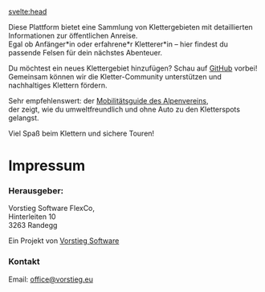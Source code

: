 <svelte:head>
<title>Impressum</title>
</svelte:head>
<div class="prose lg:proxe-xl mt-25 sm:mt-30 sm:px-17 px-7 overflow-scroll h-screen pb-65">

Diese Plattform bietet eine Sammlung von Klettergebieten mit detaillierten Informationen zur öffentlichen Anreise.  
Egal ob Anfänger\*in oder erfahrene\*r Kletterer\*in – hier findest du passende Felsen für dein nächstes Abenteuer.

Du möchtest ein neues Klettergebiet hinzufügen? Schau auf [GitHub](https://github.com/crag-review/crag-review-svelte) vorbei!  
Gemeinsam können wir die Kletter-Community unterstützen und nachhaltiges Klettern fördern.

Sehr empfehlenswert: der [Mobilitätsguide des Alpenvereins](https://www.alpenverein.at/portal/natur-umwelt/sanfte_mobilitaet/Mobilitaetsguide-Sportklettern.php),  
der zeigt, wie du umweltfreundlich und ohne Auto zu den Kletterspots gelangst.

Viel Spaß beim Klettern und sichere Touren!


# Impressum

### Herausgeber:

Vorstieg Software FlexCo, <br>
Hinterleiten 10 <br>
3263 Randegg

Ein Projekt von [Vorstieg Software](https://www.vorstieg.eu)

### Kontakt

Email: [office@vorstieg.eu](mailto:office@vorstieg.eu)

</div>
